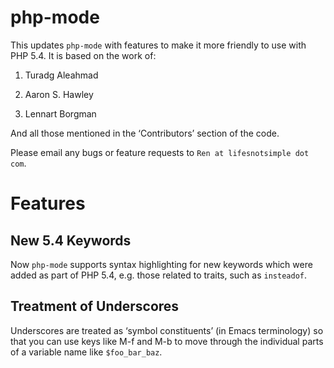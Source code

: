 # php-mode

This updates `php-mode` with features to make it more friendly to use with PHP 5.4.  It is based on the work of:

1. Turadg Aleahmad

2. Aaron S. Hawley

3. Lennart Borgman

And all those mentioned in the ‘Contributors’ section of the code.

Please email any bugs or feature requests to `Ren at lifesnotsimple dot com`.

# Features

## New 5.4 Keywords

Now `php-mode` supports syntax highlighting for new keywords which were added as part of PHP 5.4, e.g. those related to traits, such as `insteadof`.

## Treatment of Underscores

Underscores are treated as ‘symbol constituents’ (in Emacs terminology) so that you can use keys like M-f and M-b to move through the individual parts of a variable name like `$foo_bar_baz`.
